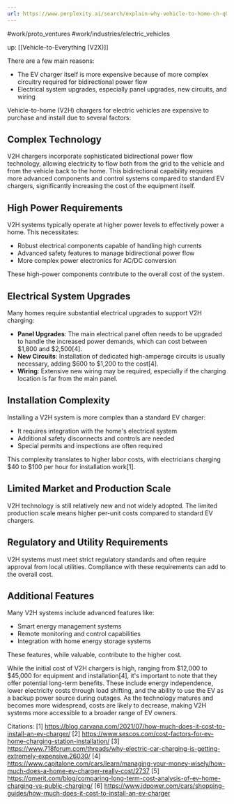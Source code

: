 ```yaml
---
url: https://www.perplexity.ai/search/explain-why-vehicle-to-home-ch-qQNKKDhsS_Wns0Mj8T3mKg
---
```


#work/proto_ventures #work/industries/electric_vehicles 

up: [[Vehicle-to-Everything (V2X)]]

There are a few main reasons:
- The EV charger itself is more expensive because of more complex circuitry required for bidirectional power flow
- Electrical system upgrades, especially panel upgrades, new circuits, and wiring

Vehicle-to-home (V2H) chargers for electric vehicles are expensive to purchase and install due to several factors:

## Complex Technology

V2H chargers incorporate sophisticated bidirectional power flow technology, allowing electricity to flow both from the grid to the vehicle and from the vehicle back to the home. This bidirectional capability requires more advanced components and control systems compared to standard EV chargers, significantly increasing the cost of the equipment itself.

## High Power Requirements

V2H systems typically operate at higher power levels to effectively power a home. This necessitates:

- Robust electrical components capable of handling high currents
- Advanced safety features to manage bidirectional power flow
- More complex power electronics for AC/DC conversion

These high-power components contribute to the overall cost of the system.

## Electrical System Upgrades

Many homes require substantial electrical upgrades to support V2H charging:

- **Panel Upgrades**: The main electrical panel often needs to be upgraded to handle the increased power demands, which can cost between $1,800 and $2,500[4].
- **New Circuits**: Installation of dedicated high-amperage circuits is usually necessary, adding $600 to $1,200 to the cost[4].
- **Wiring**: Extensive new wiring may be required, especially if the charging location is far from the main panel.

## Installation Complexity

Installing a V2H system is more complex than a standard EV charger:

- It requires integration with the home's electrical system
- Additional safety disconnects and controls are needed
- Special permits and inspections are often required

This complexity translates to higher labor costs, with electricians charging $40 to $100 per hour for installation work[1].

## Limited Market and Production Scale

V2H technology is still relatively new and not widely adopted. The limited production scale means higher per-unit costs compared to standard EV chargers.

## Regulatory and Utility Requirements

V2H systems must meet strict regulatory standards and often require approval from local utilities. Compliance with these requirements can add to the overall cost.

## Additional Features

Many V2H systems include advanced features like:

- Smart energy management systems
- Remote monitoring and control capabilities
- Integration with home energy storage systems

These features, while valuable, contribute to the higher cost.

While the initial cost of V2H chargers is high, ranging from $12,000 to $45,000 for equipment and installation[4], it's important to note that they offer potential long-term benefits. These include energy independence, lower electricity costs through load shifting, and the ability to use the EV as a backup power source during outages. As the technology matures and becomes more widespread, costs are likely to decrease, making V2H systems more accessible to a broader range of EV owners.

Citations:
[1] https://blog.carvana.com/2021/07/how-much-does-it-cost-to-install-an-ev-charger/
[2] https://www.sescos.com/cost-factors-for-ev-home-charging-station-installation/
[3] https://www.718forum.com/threads/why-electric-car-charging-is-getting-extremely-expensive.26030/
[4] https://www.capitalone.com/cars/learn/managing-your-money-wisely/how-much-does-a-home-ev-charger-really-cost/2737
[5] https://qmerit.com/blog/comparing-long-term-cost-analysis-of-ev-home-charging-vs-public-charging/
[6] https://www.jdpower.com/cars/shopping-guides/how-much-does-it-cost-to-install-an-ev-charger